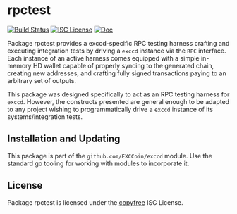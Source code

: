 rpctest
=======

[![Build Status](https://github.com/EXCCoin/exccd/workflows/Build%20and%20Test/badge.svg)](https://github.com/EXCCoin/exccd/actions)
[![ISC License](https://img.shields.io/badge/license-ISC-blue.svg)](http://copyfree.org)
[![Doc](https://img.shields.io/badge/doc-reference-blue.svg)](https://pkg.go.dev/github.com/EXCCoin/exccd/rpctest)

Package rpctest provides a exccd-specific RPC testing harness crafting and
executing integration tests by driving a `exccd` instance via the `RPC`
interface. Each instance of an active harness comes equipped with a simple
in-memory HD wallet capable of properly syncing to the generated chain,
creating new addresses, and crafting fully signed transactions paying to an
arbitrary set of outputs. 

This package was designed specifically to act as an RPC testing harness for
`exccd`. However, the constructs presented are general enough to be adapted to
any project wishing to programmatically drive a `exccd` instance of its
systems/integration tests. 

## Installation and Updating

This package is part of the `github.com/EXCCoin/exccd` module.  Use the standard
go tooling for working with modules to incorporate it.

## License


Package rpctest is licensed under the [copyfree](http://copyfree.org) ISC
License.

